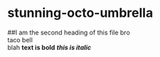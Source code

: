 # stunning-octo-umbrella
##I am the second heading of this file bro  
taco bell  
blah
**text is bold**
***this is italic***
